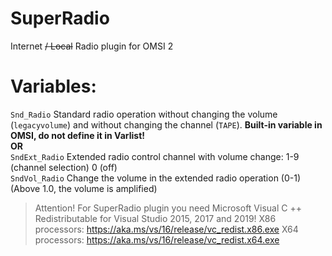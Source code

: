 # SuperRadio
Internet ~~/ Local~~ Radio plugin for OMSI 2

# Variables:<br>
`Snd_Radio` Standard radio operation without changing the volume (`legacyvolume`) and without changing the channel (`TAPE`). **Built-in variable in OMSI, do not define it in Varlist!**<br>
**OR**<br>
`SndExt_Radio` Extended radio control channel with volume change: 1-9 (channel selection) 0 (off)<br>
`SndVol_Radio` Change the volume in the extended radio operation (0-1) (Above 1.0, the volume is amplified)<br>


> Attention! For SuperRadio plugin you need Microsoft Visual C ++ Redistributable for Visual Studio 2015, 2017 and 2019!
> X86 processors: https://aka.ms/vs/16/release/vc_redist.x86.exe
> X64 processors: https://aka.ms/vs/16/release/vc_redist.x64.exe
